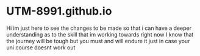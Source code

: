 # UTM-8991.github.io


Hi im just here to see the changes to be made so that i can have a deeper understanding as to the skill that im working towards right now
I know that the journey will be tough but you must and will endure it just in case your uni course doesnt work out

